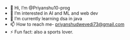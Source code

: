 - 👋 Hi, I’m @Priyanshu10-prog
- 👀 I’m interested in AI and ML and web dev
- 🌱 I’m currently learning dsa in java
- 📫 How to reach me- priyanshudwevedi73@gmail.com
- ⚡ Fun fact: also a sports lover.

<!---
Priyanshu10-prog/Priyanshu10-prog is a ✨ special ✨ repository because its `README.md` (this file) appears on your GitHub profile.
You can click the Preview link to take a look at your changes.
--->
